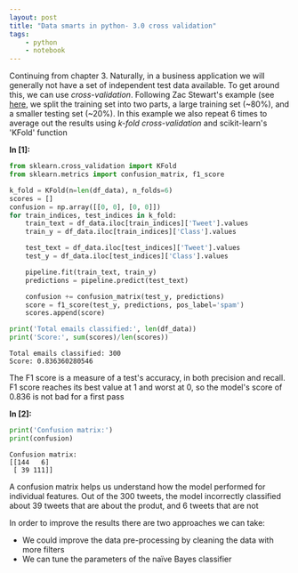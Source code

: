 ```yaml
---
layout: post
title: "Data smarts in python- 3.0 cross validation"
tags:
    - python
    - notebook
---
```

Continuing from chapter 3. Naturally, in a business application we will generally not have a set of independent test data available. To get around this, we can use *cross-validation*. Following Zac Stewart's example (see [here](http://zacstewart.com/2015/04/28/document-classification-with-scikit-learn.html), we split the training set into two parts, a large training set (~80%), and a smaller testing set (~20%). In this example we also repeat 6 times to average out the results using *k-fold cross-validation* and scikit-learn's 'KFold' function

**In [1]:**

```python
from sklearn.cross_validation import KFold
from sklearn.metrics import confusion_matrix, f1_score

k_fold = KFold(n=len(df_data), n_folds=6)
scores = []
confusion = np.array([[0, 0], [0, 0]])
for train_indices, test_indices in k_fold:
    train_text = df_data.iloc[train_indices]['Tweet'].values
    train_y = df_data.iloc[train_indices]['Class'].values

    test_text = df_data.iloc[test_indices]['Tweet'].values
    test_y = df_data.iloc[test_indices]['Class'].values

    pipeline.fit(train_text, train_y)
    predictions = pipeline.predict(test_text)

    confusion += confusion_matrix(test_y, predictions)
    score = f1_score(test_y, predictions, pos_label='spam')
    scores.append(score)

print('Total emails classified:', len(df_data))
print('Score:', sum(scores)/len(scores))
```

    Total emails classified: 300
    Score: 0.836360280546


The F1 score is a measure of a test's accuracy, in both precision and recall. F1 score reaches its best value at 1 and worst at 0, so the model's score of 0.836 is not bad for a first pass

<!--more-->

**In [2]:**

```python
print('Confusion matrix:')
print(confusion)
```

    Confusion matrix:
    [[144   6]
     [ 39 111]]


A confusion matrix helps us understand how the model performed for individual features. Out of the 300 tweets,
the model incorrectly classified about 39 tweets that are about the produt, and 6 tweets that are not

In order to improve the results there are two approaches we can take:
- We could improve the data pre-processing by cleaning the data with more filters
- We can tune the parameters of the naïve Bayes classifier
